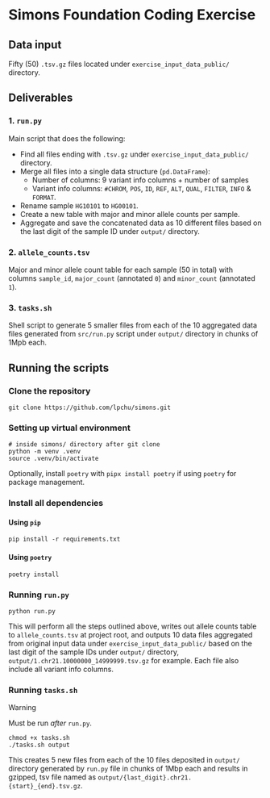 # Simons Foundation Coding Exercise

## Data input
Fifty (50) `.tsv.gz` files located under `exercise_input_data_public/` directory.

## Deliverables
### 1. `run.py`
Main script that does the following:
- Find all files ending with `.tsv.gz` under `exercise_input_data_public/` directory.
- Merge all files into a single data structure (`pd.DataFrame`):
  - Number of columns: 9 variant info columns + number of samples
  - Variant info columns: `#CHROM`, `POS`, `ID`, `REF`, `ALT`, `QUAL`, `FILTER`, `INFO` & `FORMAT`.
- Rename sample `HG10101` to `HG00101`.
- Create a new table with major and minor allele counts per sample.
- Aggregate and save the concatenated data as 10 different files based on the last digit of the sample ID 
under `output/` directory.

### 2. `allele_counts.tsv`
Major and minor allele count table for each sample (50 in total) with columns `sample_id`, `major_count` 
(annotated `0`) and `minor_count` (annotated `1`).

### 3. `tasks.sh`
Shell script to generate 5 smaller files from each of the 10 aggregated data files generated from `src/run.py` script 
under `output/` directory in chunks of 1Mpb each.

## Running the scripts
### Clone the repository
```shell
git clone https://github.com/lpchu/simons.git
```

### Setting up virtual environment
```shell
# inside simons/ directory after git clone
python -m venv .venv
source .venv/bin/activate
```

Optionally, install `poetry` with `pipx install poetry` if using `poetry` for package management.

### Install all dependencies
#### Using `pip`
```shell
pip install -r requirements.txt
```

#### Using `poetry`
```shell
poetry install
```

### Running `run.py`
```shell
python run.py
```
This will perform all the steps outlined above, writes out allele counts table to `allele_counts.tsv` at project root, 
and outputs 10 data files aggregated from original input data under `exercise_input_data_public/` based on the last
digit of the sample IDs under `output/` directory, `output/1.chr21.10000000_14999999.tsv.gz` for example. 
Each file also include all variant info columns.

### Running `tasks.sh`
> [!WARNING]
> Must be run _after_ `run.py`. 

```shell
chmod +x tasks.sh
./tasks.sh output
```
This creates 5 new files from each of the 10 files deposited in `output/` directory
generated by `run.py` file in chunks of 1Mbp each and results in gzipped, tsv file named as 
`output/{last_digit}.chr21.{start}_{end}.tsv.gz`.